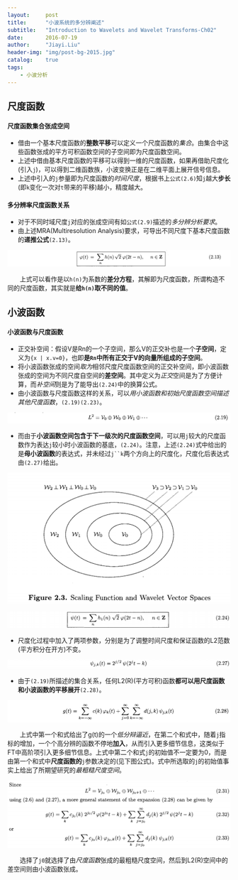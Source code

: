 ```yaml
---
layout:     post
title:      "小波系统的多分辨阐述"
subtitle:   "Introduction to Wavelets and Wavelet Transforms-Ch02"
date:       2016-07-19
author:     "Jiayi.Liu"
header-img: "img/post-bg-2015.jpg"
catalog: 	true
tags:
    - 小波分析
---
```


## 尺度函数

#### 尺度函数集合张成空间

*	借由一个基本尺度函数的**整数平移**可以定义一个尺度函数的*集合*。由集合中这些函数张成的平方可积函数空间的子空间即为尺度函数空间。
*	上述中借由基本尺度函数的平移可以得到一维的尺度函数，如果再借助尺度化(引入`j`)，可以得到二维函数族，小波变换正是在二维平面上展开信号信息。
*	上述中引入的`j`参量即为尺度函数的*时间尺度*，根据书上`公式(2.6)`知`j`越大**步长**(即`k`变化一次对`t`带来的平移)越小，精度越大。

#### 多分辨率尺度函数关系

*	对于不同时域尺度`j`对应的张成空间有如`公式(2.9)`描述的*多分辨分析要求*。
*	由上述MRA(Multiresolution Analysis)要求，可导出不同尺度下基本尺度函数的**递推公式**`(2.13)`。

![img](\img\in-post\Wavelet\2.13.png)

　　上式可以看作是以`h(n)`为系数的**差分方程**，其解即为尺度函数，所谓构造不同的尺度函数，其实就是**给`h(n)`取不同的值**。

## 小波函数

#### 小波函数与尺度函数

*	正交补空间：假设V是Rn的一个子空间，那么V的正交补也是一个**子空间**，定义为`{x | x.v=0}`，也即**是`Rn`中所有正交于V的向量所组成的子空间**。
*	将小波函数张成的空间*取为*相邻尺度尺度函数空间的正交补空间，即小波函数张成的空间为不同尺度自空间的**差空间**。其中定义为*正交*空间是为了方便计算，而*补空间*则是为了能导出`(2.24)`中的换算公式。
*	由小波函数与尺度函数这样的关系，可以*用小波函数和初始尺度函数空间描述其他尺度函数*，`(2.19)(2.23)`。

![img](\img\in-post\Wavelet\2.19.png)

*	而由于**小波函数空间包含于下一级次的尺度函数空间**，可以用`j`较大的尺度函数作为表达`j`较小时小波函数的基底，`(2.24)`。注意，上述`(2.24)`式中给出的是**母小波函数**的表达式，并未经过`j``k`两个方向上的尺度化，尺度化后表达式由`(2.27)`给出。

![img](\img\in-post\Wavelet\F2.3.png)

![img](\img\in-post\Wavelet\2.24.png)

*	尺度化过程中加入了两项参数，分别是为了调整时间尺度和保证函数的L2范数(平方积分在开方)不变。

![img](\img\in-post\Wavelet\2.27.png)

*	由于`(2.19)`所描述的集合关系，任何L2(R)(平方可积)函数**都可以用尺度函数和小波函数的平移展开**`(2.28)`。

![img](\img\in-post\Wavelet\2.28.png)

　　上式中第一个和式给出了g(t)的一个*低分辩逼近*，在第二个和式中，随着`j`指标的增加，一个个高分辨的函数不停地**加入**，从而引入更多细节信息，这类似于FT中高阶项引入更多细节信息。上式中第二个和式`j`的初始值不一定要为0，而是由第一个和式中**尺度函数的**`j`参数决定的(见下图公式)。式中所选取的`j`的初始值事实上给出了所期望研究的*最粗糙尺度空间*。

![img](\img\in-post\Wavelet\2.31.png)

　　选择了`j0`就选择了由*尺度函数*张成的最粗糙尺度空间，然后到L2(R)空间中的差空间则由小波函数张成。